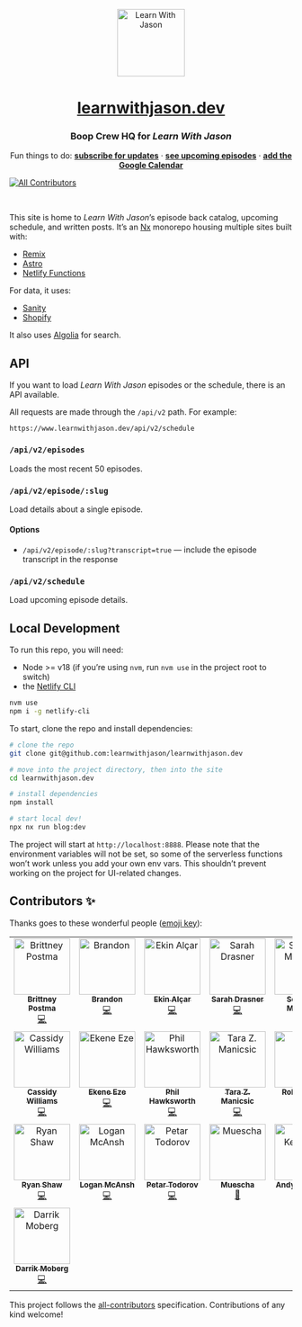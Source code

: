 <p align="center">
  <a href="https://www.learnwithjason.dev">
    <img src="https://res.cloudinary.com/jlengstorf/image/upload/q_auto,f_auto,w_240/v1579281727/lwj/learn-with-jason.png" alt="Learn With Jason" width="120" />
  </a>
</p>
<h1 align="center">
   <a href="https://www.learnwithjason.dev">learnwithjason.dev</a>
</h1>
<h3 align="center">
  Boop Crew HQ for <em>Learn With Jason</em>
</h3>
<p align="center">
  Fun things to do: 
  <a href="https://lwj.dev/newsletter"><strong>subscribe for updates</strong></a> · 
  <a href="https://lwj.dev/schedule"><strong>see upcoming episodes</strong></a> · 
  <a href="https://www.learnwithjason.dev/calendar"><strong>add the Google Calendar</strong></a> 
  <br />

<!-- ALL-CONTRIBUTORS-BADGE:START - Do not remove or modify this section -->
[![All Contributors](https://img.shields.io/badge/all_contributors-22-orange.svg?style=flat-square)](#contributors-)
<!-- ALL-CONTRIBUTORS-BADGE:END -->

</p>

&nbsp;

This site is home to _Learn With Jason_’s episode back catalog, upcoming schedule, and written posts. It’s an [Nx](https://nx.dev) monorepo housing multiple sites built with:

- [Remix](https://remix.run)
- [Astro](https://astro.build)
- [Netlify Functions](https://www.netlify.com/products/functions/)

For data, it uses:

- [Sanity](https://www.sanity.io/)
- [Shopify](https://shopify.com)

It also uses [Algolia](https://algolia.com) for search.

## API

If you want to load _Learn With Jason_ episodes or the schedule, there is an API available.

All requests are made through the `/api/v2` path. For example:

`https://www.learnwithjason.dev/api/v2/schedule`

### `/api/v2/episodes`

Loads the most recent 50 episodes.

### `/api/v2/episode/:slug`

Load details about a single episode.

#### Options

- `/api/v2/episode/:slug?transcript=true` — include the episode transcript in the response

### `/api/v2/schedule`

Load upcoming episode details.

## Local Development

To run this repo, you will need:

- Node >= v18 (if you’re using `nvm`, run `nvm use` in the project root to switch)
- the [Netlify CLI](https://docs.netlify.com/cli/get-started/?utm_campaign=devex-jl&utm_source=github&utm_medium=readme&utm_content=cli-jl)

```bash
nvm use
npm i -g netlify-cli
```

To start, clone the repo and install dependencies:

```bash
# clone the repo
git clone git@github.com:learnwithjason/learnwithjason.dev

# move into the project directory, then into the site
cd learnwithjason.dev

# install dependencies
npm install

# start local dev!
npx nx run blog:dev
```

The project will start at `http://localhost:8888`. Please note that the environment variables will not be set, so some of the serverless functions won’t work unless you add your own env vars. This shouldn’t prevent working on the project for UI-related changes.

## Contributors ✨

Thanks goes to these wonderful people ([emoji key](https://allcontributors.org/docs/en/emoji-key)):

<!-- ALL-CONTRIBUTORS-LIST:START - Do not remove or modify this section -->
<!-- prettier-ignore-start -->
<!-- markdownlint-disable -->
<table>
  <tbody>
    <tr>
      <td align="center" valign="top" width="14.28%"><a href="http://www.bdesigned.dev"><img src="https://avatars2.githubusercontent.com/u/45889730?v=4?s=100" width="100px;" alt="Brittney Postma"/><br /><sub><b>Brittney Postma</b></sub></a><br /><a href="https://github.com/learnwithjason/learnwithjason.dev/commits?author=brittneypostma" title="Code">💻</a></td>
      <td align="center" valign="top" width="14.28%"><a href="https://brandonroberts.dev"><img src="https://avatars3.githubusercontent.com/u/42211?v=4?s=100" width="100px;" alt="Brandon"/><br /><sub><b>Brandon</b></sub></a><br /><a href="https://github.com/learnwithjason/learnwithjason.dev/commits?author=brandonroberts" title="Code">💻</a></td>
      <td align="center" valign="top" width="14.28%"><a href="https://ekinalcar.com"><img src="https://avatars1.githubusercontent.com/u/31273861?v=4?s=100" width="100px;" alt="Ekin Alçar"/><br /><sub><b>Ekin Alçar</b></sub></a><br /><a href="https://github.com/learnwithjason/learnwithjason.dev/commits?author=ekinalcar" title="Code">💻</a></td>
      <td align="center" valign="top" width="14.28%"><a href="https://sarah.dev"><img src="https://avatars1.githubusercontent.com/u/2281088?v=4?s=100" width="100px;" alt="Sarah Drasner"/><br /><sub><b>Sarah Drasner</b></sub></a><br /><a href="https://github.com/learnwithjason/learnwithjason.dev/commits?author=sdras" title="Code">💻</a></td>
      <td align="center" valign="top" width="14.28%"><a href="https://medium.com/@seif.sayed"><img src="https://avatars1.githubusercontent.com/u/16223724?v=4?s=100" width="100px;" alt="Seifeldin Mahjoub"/><br /><sub><b>Seifeldin Mahjoub</b></sub></a><br /><a href="#maintenance-seifsay3d" title="Maintenance">🚧</a></td>
      <td align="center" valign="top" width="14.28%"><a href="http://benmyers.dev"><img src="https://avatars1.githubusercontent.com/u/18060369?v=4?s=100" width="100px;" alt="Ben Myers"/><br /><sub><b>Ben Myers</b></sub></a><br /><a href="#a11y-BenDMyers" title="Accessibility">️️️️♿️</a></td>
      <td align="center" valign="top" width="14.28%"><a href="http://www.bencodezen.io"><img src="https://avatars.githubusercontent.com/u/4836334?v=4?s=100" width="100px;" alt="Ben Hong"/><br /><sub><b>Ben Hong</b></sub></a><br /><a href="https://github.com/learnwithjason/learnwithjason.dev/commits?author=bencodezen" title="Code">💻</a></td>
    </tr>
    <tr>
      <td align="center" valign="top" width="14.28%"><a href="https://cassidoo.co"><img src="https://avatars.githubusercontent.com/u/1454517?v=4?s=100" width="100px;" alt="Cassidy Williams"/><br /><sub><b>Cassidy Williams</b></sub></a><br /><a href="https://github.com/learnwithjason/learnwithjason.dev/commits?author=cassidoo" title="Code">💻</a></td>
      <td align="center" valign="top" width="14.28%"><a href="https://ekeneeze.com/"><img src="https://avatars.githubusercontent.com/u/20874031?v=4?s=100" width="100px;" alt="Ekene Eze"/><br /><sub><b>Ekene Eze</b></sub></a><br /><a href="https://github.com/learnwithjason/learnwithjason.dev/commits?author=kenny-io" title="Code">💻</a></td>
      <td align="center" valign="top" width="14.28%"><a href="http://hawksworx.com"><img src="https://avatars.githubusercontent.com/u/5865?v=4?s=100" width="100px;" alt="Phil Hawksworth"/><br /><sub><b>Phil Hawksworth</b></sub></a><br /><a href="https://github.com/learnwithjason/learnwithjason.dev/commits?author=philhawksworth" title="Code">💻</a></td>
      <td align="center" valign="top" width="14.28%"><a href="https://tzmanics.dev"><img src="https://avatars.githubusercontent.com/u/3611928?v=4?s=100" width="100px;" alt="Tara Z. Manicsic"/><br /><sub><b>Tara Z. Manicsic</b></sub></a><br /><a href="https://github.com/learnwithjason/learnwithjason.dev/commits?author=tzmanics" title="Code">💻</a></td>
      <td align="center" valign="top" width="14.28%"><a href="https://github.com/Rohithgilla12"><img src="https://avatars.githubusercontent.com/u/19389850?v=4?s=100" width="100px;" alt="Rohith Gilla"/><br /><sub><b>Rohith Gilla</b></sub></a><br /><a href="#content-Rohithgilla12" title="Content">🖋</a></td>
      <td align="center" valign="top" width="14.28%"><a href="https://sarahdayan.dev"><img src="https://avatars.githubusercontent.com/u/5370675?v=4?s=100" width="100px;" alt="Sarah Dayan"/><br /><sub><b>Sarah Dayan</b></sub></a><br /><a href="https://github.com/learnwithjason/learnwithjason.dev/commits?author=sarahdayan" title="Code">💻</a></td>
      <td align="center" valign="top" width="14.28%"><a href="https://twitter.com/HiteshRiziya"><img src="https://avatars.githubusercontent.com/u/4135216?v=4?s=100" width="100px;" alt="Hitesh Riziya"/><br /><sub><b>Hitesh Riziya</b></sub></a><br /><a href="https://github.com/learnwithjason/learnwithjason.dev/commits?author=hriziya" title="Documentation">📖</a></td>
    </tr>
    <tr>
      <td align="center" valign="top" width="14.28%"><a href="https://github.com/ryankshaw"><img src="https://avatars.githubusercontent.com/u/10541?v=4?s=100" width="100px;" alt="Ryan Shaw"/><br /><sub><b>Ryan Shaw</b></sub></a><br /><a href="https://github.com/learnwithjason/learnwithjason.dev/commits?author=ryankshaw" title="Code">💻</a></td>
      <td align="center" valign="top" width="14.28%"><a href="https://mcan.sh"><img src="https://avatars.githubusercontent.com/u/11698668?v=4?s=100" width="100px;" alt="Logan McAnsh"/><br /><sub><b>Logan McAnsh</b></sub></a><br /><a href="https://github.com/learnwithjason/learnwithjason.dev/commits?author=mcansh" title="Code">💻</a></td>
      <td align="center" valign="top" width="14.28%"><a href="https://github.com/petardotjs"><img src="https://avatars.githubusercontent.com/u/109748926?v=4?s=100" width="100px;" alt="Petar Todorov"/><br /><sub><b>Petar Todorov</b></sub></a><br /><a href="https://github.com/learnwithjason/learnwithjason.dev/commits?author=petardotjs" title="Code">💻</a></td>
      <td align="center" valign="top" width="14.28%"><a href="https://github.com/muescha"><img src="https://avatars.githubusercontent.com/u/184316?v=4?s=100" width="100px;" alt="Muescha"/><br /><sub><b>Muescha</b></sub></a><br /><a href="https://github.com/learnwithjason/learnwithjason.dev/commits?author=muescha" title="Documentation">📖</a></td>
      <td align="center" valign="top" width="14.28%"><a href="https://andykenward.com"><img src="https://avatars.githubusercontent.com/u/4893048?v=4?s=100" width="100px;" alt="Andy Kenward"/><br /><sub><b>Andy Kenward</b></sub></a><br /><a href="https://github.com/learnwithjason/learnwithjason.dev/commits?author=andykenward" title="Code">💻</a></td>
      <td align="center" valign="top" width="14.28%"><a href="https://github.com/beeburrt"><img src="https://avatars.githubusercontent.com/u/97593291?v=4?s=100" width="100px;" alt="B. Burt"/><br /><sub><b>B. Burt</b></sub></a><br /><a href="#content-beeburrt" title="Content">🖋</a></td>
      <td align="center" valign="top" width="14.28%"><a href="http://www.alliancesoftware.com.au/"><img src="https://avatars.githubusercontent.com/u/2154472?v=4?s=100" width="100px;" alt="Levi Cameron"/><br /><sub><b>Levi Cameron</b></sub></a><br /><a href="#content-levic" title="Content">🖋</a></td>
    </tr>
    <tr>
      <td align="center" valign="top" width="14.28%"><a href="https://www.darrik.dev"><img src="https://avatars.githubusercontent.com/u/30670444?v=4?s=100" width="100px;" alt="Darrik Moberg"/><br /><sub><b>Darrik Moberg</b></sub></a><br /><a href="https://github.com/learnwithjason/learnwithjason.dev/commits?author=mdarrik" title="Code">💻</a></td>
    </tr>
  </tbody>
</table>

<!-- markdownlint-restore -->
<!-- prettier-ignore-end -->

<!-- ALL-CONTRIBUTORS-LIST:END -->

This project follows the [all-contributors](https://github.com/all-contributors/all-contributors) specification. Contributions of any kind welcome!
